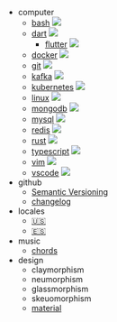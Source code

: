 - computer
  - [bash](BASH.md) [![](https://img.shields.io/badge/offical--%23000)](https://www.gnu.org/software/bash/manual/bash.html)
  - [dart](DART.md) [![](https://img.shields.io/badge/offical--%23000)](https://www.dart.dev)
    - [flutter](FLUTTER.md) [![](https://img.shields.io/badge/offical--%23000)](https://www.flutter.dev)
  - [docker](DOCKER.md) [![](https://img.shields.io/badge/offical--%23000)](https://www.docker.com)
  - [git](GIT.md) [![](https://img.shields.io/badge/offical--%23000)](https://www.git-scm.com)
  - [kafka](KAFKA.md) [![](https://img.shields.io/badge/offical--%23000)](https://www.kafka.apache.org)
  - [kubernetes](KUBERNETES.md) [![](https://img.shields.io/badge/offical--%23000)](https://www.kubernetes.io)
  - [linux](LINUX.md) [![](https://img.shields.io/badge/offical--%23000)](https://www.linux.org)
  - [mongodb](MONGODB.md) [![](https://img.shields.io/badge/offical--%23000)](https://www.mongodb.com)
  - [mysql](MYSQL.md) [![](https://img.shields.io/badge/offical--%23000)](https://www.mysql.com)
  - [redis](REDIS.md) [![](https://img.shields.io/badge/offical--%23000)](https://www.redis.com)
  - [rust](RUST.md) [![](https://img.shields.io/badge/offical--%23000)](https://www.rust-lang.org)
  - [typescript](TYPESCRIPT.md) [![](https://img.shields.io/badge/offical--%23000)](https://www.typescriptlang.org)
  - [vim](VIM.md) [![](https://img.shields.io/badge/offical--%23000)](https://www.vim.org)
  - [vscode](VSCODE.md) [![](https://img.shields.io/badge/offical--%23000)](https://code.visualstudio.com)
- github
  - [Semantic Versioning](https://semver.org)
  - [changelog](https://keepachangelog.com)
- locales
  - [:us:](EN.md)
  - [:es:](ES.md)
- music
  - [chords](CHORDS.md)
- design
  - claymorphism
  - neumorphism
  - glassmorphism
  - skeuomorphism
  - [material](https://m3.material.io)